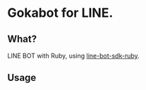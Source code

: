 # Gokabot for LINE.

## What?
LINE BOT with Ruby, using [line-bot-sdk-ruby](https://github.com/line/line-bot-sdk-ruby).

## Usage
